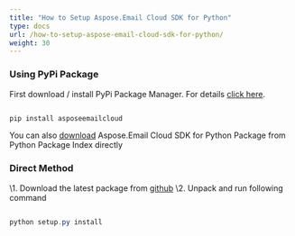 ```yaml
---
title: "How to Setup Aspose.Email Cloud SDK for Python"
type: docs
url: /how-to-setup-aspose-email-cloud-sdk-for-python/
weight: 30
---
```


### **Using PyPi Package**
First download / install PyPi Package Manager. For details [click here](https://pip.pypa.io/en/latest/installing.html).

```java

pip install asposeemailcloud

```

You can also [download](https://pypi.python.org/pypi/asposeemailcloud) Aspose.Email Cloud SDK for Python Package from Python Package Index directly
### **Direct Method**
\1. Download the latest package from [github](https://github.com/aspose-email/Aspose.Email-for-Cloud/archive/master.zip)
\2. Unpack and run following command

```java

python setup.py install

```
